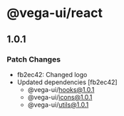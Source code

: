 # @vega-ui/react

## 1.0.1

### Patch Changes

- fb2ec42: Changed logo
- Updated dependencies [fb2ec42]
  - @vega-ui/hooks@1.0.1
  - @vega-ui/icons@1.0.1
  - @vega-ui/utils@1.0.1
